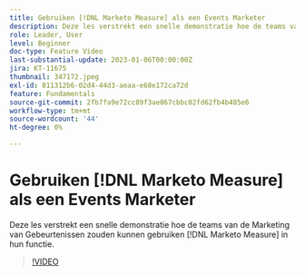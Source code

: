 ```yaml
---
title: Gebruiken [!DNL Marketo Measure] als een Events Marketer
description: Deze les verstrekt een snelle demonstratie hoe de teams van de Marketing van Gebeurtenissen zouden kunnen gebruiken [!DNL Marketo Measure] in hun functie.
role: Leader, User
level: Beginner
doc-type: Feature Video
last-substantial-update: 2023-01-06T00:00:00Z
jira: KT-11675
thumbnail: 347172.jpeg
exl-id: 811312b6-02d4-44d3-aeaa-e68e172ca72d
feature: Fundamentals
source-git-commit: 2fb7fa9e72cc89f3ae867cbbc02fd62fb4b485e6
workflow-type: tm+mt
source-wordcount: '44'
ht-degree: 0%

---
```


# Gebruiken [!DNL Marketo Measure] als een Events Marketer

Deze les verstrekt een snelle demonstratie hoe de teams van de Marketing van Gebeurtenissen zouden kunnen gebruiken [!DNL Marketo Measure] in hun functie.

>[!VIDEO](https://video.tv.adobe.com/v/347172/?quality=12&learn=on)
